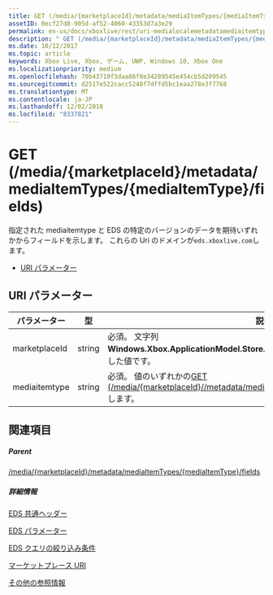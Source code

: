 ```yaml
---
title: GET (/media/{marketplaceId}/metadata/mediaItemTypes/{mediaItemType}/fields)
assetID: 0ecf27d8-905d-af52-4060-43353d7a3e29
permalink: en-us/docs/xboxlive/rest/uri-medialocalemetadatamediaitemtypefieldsget.html
description: " GET (/media/{marketplaceId}/metadata/mediaItemTypes/{mediaItemType}/fields)"
ms.date: 10/12/2017
ms.topic: article
keywords: Xbox Live, Xbox, ゲーム, UWP, Windows 10, Xbox One
ms.localizationpriority: medium
ms.openlocfilehash: 70b43719f3daa86f8e34289545e454cb5d209545
ms.sourcegitcommit: d2517e522cacc5240f7dffd5bc1eaa278e3f7768
ms.translationtype: MT
ms.contentlocale: ja-JP
ms.lasthandoff: 12/02/2018
ms.locfileid: "8337821"
---
```

# <a name="get-mediamarketplaceidmetadatamediaitemtypesmediaitemtypefields"></a>GET (/media/{marketplaceId}/metadata/mediaItemTypes/{mediaItemType}/fields)
指定された mediaitemtype と EDS の特定のバージョンのデータを期待いずれかからフィールドを示します。 これらの Uri のドメインが`eds.xboxlive.com`します。
 
  * [URI パラメーター](#ID4EV)
 
<a id="ID4EV"></a>

 
## <a name="uri-parameters"></a>URI パラメーター
 
| パラメーター| 型| 説明| 
| --- | --- | --- | 
| marketplaceId| string| 必須。 文字列<b>Windows.Xbox.ApplicationModel.Store.Configuration.MarketplaceId</b>から取得した値です。| 
| mediaitemtype| string| 必須。 値のいずれかの[GET (/media/{marketplaceId}//metadata/mediagroups/{mediagroup}/mediaItemTypes)](uri-medialocalemetadatamediagroupsmediaitemtypesget.md)します。| 
  
<a id="ID4EAB"></a>

 
## <a name="see-also"></a>関連項目
 
<a id="ID4ECB"></a>

 
##### <a name="parent"></a>Parent 

[/media/{marketplaceId}/metadata/mediaItemTypes/{mediaItemType}/fields](uri-medialocalemetadatamediaitemtypefields.md)

  
<a id="ID4EMB"></a>

 
##### <a name="further-information"></a>詳細情報 

[EDS 共通ヘッダー](../../additional/edscommonheaders.md)

 [EDS パラメーター](../../additional/edsparameters.md)

 [EDS クエリの絞り込み条件](../../additional/edsqueryrefiners.md)

 [マーケットプレース URI](atoc-reference-marketplace.md)

 [その他の参照情報](../../additional/atoc-xboxlivews-reference-additional.md)

   